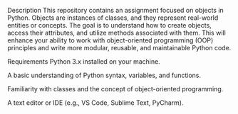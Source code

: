 Description
This repository contains an assignment focused on objects in Python. Objects are instances of classes, and they represent real-world entities or concepts. The goal is to understand how to create objects, access their attributes, and utilize methods associated with them. This will enhance your ability to work with object-oriented programming (OOP) principles and write more modular, reusable, and maintainable Python code.

Requirements
Python 3.x installed on your machine.

A basic understanding of Python syntax, variables, and functions.

Familiarity with classes and the concept of object-oriented programming.

A text editor or IDE (e.g., VS Code, Sublime Text, PyCharm).
